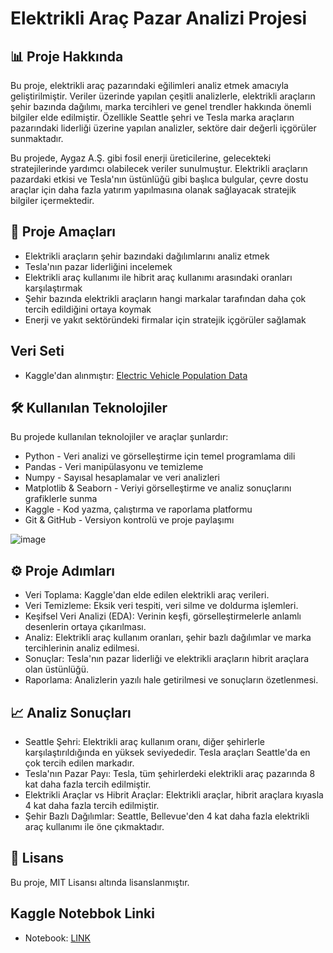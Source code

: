 # Elektrikli Araç Pazar Analizi Projesi
## 📊 Proje Hakkında
Bu proje, elektrikli araç pazarındaki eğilimleri analiz etmek amacıyla geliştirilmiştir. Veriler üzerinde yapılan çeşitli analizlerle, elektrikli araçların şehir bazında dağılımı, marka tercihleri ve genel trendler hakkında önemli bilgiler elde edilmiştir. Özellikle Seattle şehri ve Tesla marka araçların pazarındaki liderliği üzerine yapılan analizler, sektöre dair değerli içgörüler sunmaktadır.

Bu projede, Aygaz A.Ş. gibi fosil enerji üreticilerine, gelecekteki stratejilerinde yardımcı olabilecek veriler sunulmuştur. Elektrikli araçların pazardaki etkisi ve Tesla'nın üstünlüğü gibi başlıca bulgular, çevre dostu araçlar için daha fazla yatırım yapılmasına olanak sağlayacak stratejik bilgiler içermektedir.

## 🚀 Proje Amaçları
- Elektrikli araçların şehir bazındaki dağılımlarını analiz etmek
- Tesla'nın pazar liderliğini incelemek
- Elektrikli araç kullanımı ile hibrit araç kullanımı arasındaki oranları karşılaştırmak
- Şehir bazında elektrikli araçların hangi markalar tarafından daha çok tercih edildiğini ortaya koymak
- Enerji ve yakıt sektöründeki firmalar için stratejik içgörüler sağlamak

## Veri Seti
- Kaggle'dan alınmıştır: [Electric Vehicle Population Data](https://www.kaggle.com/datasets/mariusborel/electric-vhicule-population-data)

## 🛠️ Kullanılan Teknolojiler
Bu projede kullanılan teknolojiler ve araçlar şunlardır:

- Python - Veri analizi ve görselleştirme için temel programlama dili
- Pandas - Veri manipülasyonu ve temizleme
- Numpy - Sayısal hesaplamalar ve veri analizleri
- Matplotlib & Seaborn - Veriyi görselleştirme ve analiz sonuçlarını grafiklerle sunma
- Kaggle - Kod yazma, çalıştırma ve raporlama platformu
- Git & GitHub - Versiyon kontrolü ve proje paylaşımı

![image](https://github.com/user-attachments/assets/8bdc30dd-94ab-4f3a-ba49-0f45db6e80c2)

## ⚙️ Proje Adımları
- Veri Toplama: Kaggle'dan elde edilen elektrikli araç verileri.
- Veri Temizleme: Eksik veri tespiti, veri silme ve doldurma işlemleri.
- Keşifsel Veri Analizi (EDA): Verinin keşfi, görselleştirmelerle anlamlı desenlerin ortaya çıkarılması.
- Analiz: Elektrikli araç kullanım oranları, şehir bazlı dağılımlar ve marka tercihlerinin analiz edilmesi.
- Sonuçlar: Tesla'nın pazar liderliği ve elektrikli araçların hibrit araçlara olan üstünlüğü.
- Raporlama: Analizlerin yazılı hale getirilmesi ve sonuçların özetlenmesi.

## 📈 Analiz Sonuçları
- Seattle Şehri: Elektrikli araç kullanım oranı, diğer şehirlerle karşılaştırıldığında en yüksek seviyededir. Tesla araçları Seattle'da en çok tercih edilen markadır.
- Tesla'nın Pazar Payı: Tesla, tüm şehirlerdeki elektrikli araç pazarında 8 kat daha fazla tercih edilmiştir.
- Elektrikli Araçlar vs Hibrit Araçlar: Elektrikli araçlar, hibrit araçlara kıyasla 4 kat daha fazla tercih edilmiştir.
- Şehir Bazlı Dağılımlar: Seattle, Bellevue'den 4 kat daha fazla elektrikli araç kullanımı ile öne çıkmaktadır.

## 📄 Lisans
Bu proje, MIT Lisansı altında lisanslanmıştır.

## Kaggle Notebbok Linki
- Notebook: [LINK](https://www.kaggle.com/code/metinyurdev/electricvehicleanalysisproject)

